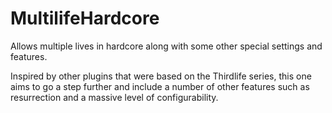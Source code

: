 # MultilifeHardcore
Allows multiple lives in hardcore along with some other special settings and features.

Inspired by other plugins that were based on the Thirdlife series, this one aims to go a step further and include a number of other features such as resurrection and a massive level of configurability.
